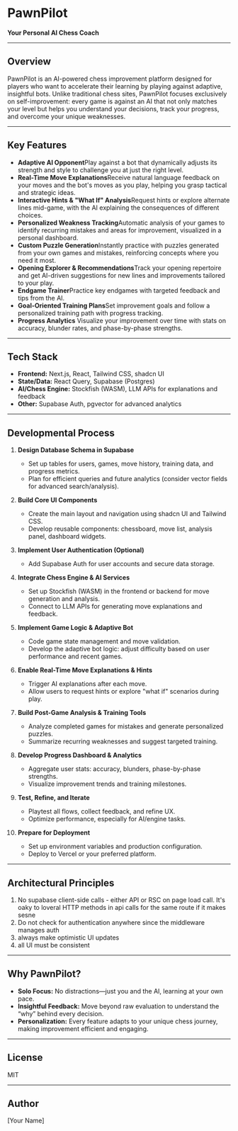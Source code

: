 # PawnPilot

**Your Personal AI Chess Coach**

---

## Overview

PawnPilot is an AI-powered chess improvement platform designed for players who want to accelerate their learning by playing against adaptive, insightful bots. Unlike traditional chess sites, PawnPilot focuses exclusively on self-improvement: every game is against an AI that not only matches your level but helps you understand your decisions, track your progress, and overcome your unique weaknesses.

---

## Key Features

- **Adaptive AI Opponent**Play against a bot that dynamically adjusts its strength and style to challenge you at just the right level.
- **Real-Time Move Explanations**Receive natural language feedback on your moves and the bot's moves as you play, helping you grasp tactical and strategic ideas.
- **Interactive Hints & "What If" Analysis**Request hints or explore alternate lines mid-game, with the AI explaining the consequences of different choices.
- **Personalized Weakness Tracking**Automatic analysis of your games to identify recurring mistakes and areas for improvement, visualized in a personal dashboard.
- **Custom Puzzle Generation**Instantly practice with puzzles generated from your own games and mistakes, reinforcing concepts where you need it most.
- **Opening Explorer & Recommendations**Track your opening repertoire and get AI-driven suggestions for new lines and improvements tailored to your play.
- **Endgame Trainer**Practice key endgames with targeted feedback and tips from the AI.
- **Goal-Oriented Training Plans**Set improvement goals and follow a personalized training path with progress tracking.
- **Progress Analytics**
  Visualize your improvement over time with stats on accuracy, blunder rates, and phase-by-phase strengths.

---

## Tech Stack

- **Frontend:** Next.js, React, Tailwind CSS, shadcn UI
- **State/Data:** React Query, Supabase (Postgres)
- **AI/Chess Engine:** Stockfish (WASM), LLM APIs for explanations and feedback
- **Other:** Supabase Auth, pgvector for advanced analytics

---

## Developmental Process

1. **Design Database Schema in Supabase**

   - Set up tables for users, games, move history, training data, and progress metrics.
   - Plan for efficient queries and future analytics (consider vector fields for advanced search/analysis).

2. **Build Core UI Components**

   - Create the main layout and navigation using shadcn UI and Tailwind CSS.
   - Develop reusable components: chessboard, move list, analysis panel, dashboard widgets.

3. **Implement User Authentication (Optional)**

   - Add Supabase Auth for user accounts and secure data storage.

4. **Integrate Chess Engine & AI Services**

   - Set up Stockfish (WASM) in the frontend or backend for move generation and analysis.
   - Connect to LLM APIs for generating move explanations and feedback.

5. **Implement Game Logic & Adaptive Bot**

   - Code game state management and move validation.
   - Develop the adaptive bot logic: adjust difficulty based on user performance and recent games.

6. **Enable Real-Time Move Explanations & Hints**

   - Trigger AI explanations after each move.
   - Allow users to request hints or explore "what if" scenarios during play.

7. **Build Post-Game Analysis & Training Tools**

   - Analyze completed games for mistakes and generate personalized puzzles.
   - Summarize recurring weaknesses and suggest targeted training.

8. **Develop Progress Dashboard & Analytics**

   - Aggregate user stats: accuracy, blunders, phase-by-phase strengths.
   - Visualize improvement trends and training milestones.

9. **Test, Refine, and Iterate**

   - Playtest all flows, collect feedback, and refine UX.
   - Optimize performance, especially for AI/engine tasks.

10. **Prepare for Deployment**

    - Set up environment variables and production configuration.
    - Deploy to Vercel or your preferred platform.

---

## Architectural Principles

1. No supabase client-side calls - either API or RSC on page load call. It's oaky to loveral HTTP methods in api calls for the same route if it makes sesne
2. Do not check for authentication anywhere since the middleware manages auth
3. always make optimistic UI updates
4. all UI must be consistent

---

## Why PawnPilot?

- **Solo Focus:** No distractions—just you and the AI, learning at your own pace.
- **Insightful Feedback:** Move beyond raw evaluation to understand the “why” behind every decision.
- **Personalization:** Every feature adapts to your unique chess journey, making improvement efficient and engaging.

---

## License

MIT

---

## Author

[Your Name]
